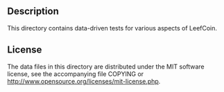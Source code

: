 Description
------------

This directory contains data-driven tests for various aspects of LeefCoin.

License
--------

The data files in this directory are distributed under the MIT software
license, see the accompanying file COPYING or
http://www.opensource.org/licenses/mit-license.php.

